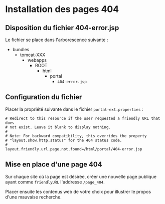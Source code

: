 # Installation des pages 404

## Disposition du fichier 404-error.jsp

Le fichier se place dans l'arborescence suivante :

* bundles
  * tomcat-XXX
    * webapps
      * ROOT
        * html
          * portal
            * `404-error.jsp`

## Configuration du fichier 

Placer la propriété suivante dans le fichier `portal-ext.properties` :

```properties
# Redirect to this resource if the user requested a friendly URL that does
# not exist. Leave it blank to display nothing.
#
# Note: For backward compatibility, this overrides the property
# "layout.show.http.status" for the 404 status code.
#
layout.friendly.url.page.not.found=/html/portal/404-error.jsp
```

## Mise en place d'une page 404

Sur chaque site où la page est désirée, créer une nouvelle page publique ayant comme `friendlyURL` l'addresse `/page_404`.

Placer ensuite les contenus web de votre choix pour illustrer le propos d'une mauvaise recherche.